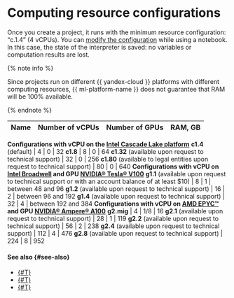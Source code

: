 # Computing resource configurations

Once you create a project, it runs with the minimum resource configuration: <q>c.1.4</q> (4 vCPUs).
You can [modify the configuration](../operations/projects/control-compute-resources.md) while using a notebook. In this case, the state of the interpreter is saved: no variables or computation results are lost.

{% note info %}

Since projects run on different {{ yandex-cloud }} platforms with different computing resources, {{ ml-platform-name }} does not guarantee that RAM will be 100% available.

{% endnote %}


| Name | Number of vCPUs | Number of GPUs | RAM, GB |
---- | ---- | ---- | ----
**Configurations with vCPU on the [Intel Cascade Lake platform](../../compute/concepts/performance-levels.md)**
**c1.4** (default) | 4 | 0 | 32
**c1.8** | 8 | 0 | 64
**c1.32** (available upon request to technical support) | 32 | 0 | 256
**c1.80** (available to legal entities upon request to technical support) | 80 | 0 | 640
**Configurations with vCPU on [Intel Broadwell](../../compute/concepts/performance-levels.md) and GPU [NVIDIA® Tesla® V100](../../compute/concepts/gpus.md)**
**g1.1** (available upon request to technical support or with an account balance of at least $10) | 8 | 1 | between 48 and 96
**g1.2** (available upon request to technical support) | 16 | 2 | between 96 and 192
**g1.4** (available upon request to technical support) | 32 | 4 | between 192 and 384
**Configurations with vCPU on [AMD EPYC™](../../compute/concepts/gpus.md) and GPU [NVIDIA® Ampere® A100](https://www.nvidia.com/en-us/data-center/a100/)**
**g2.mig** | 4 | 1/8 | 16
**g2.1** (available upon request to technical support) | 28 | 1 | 119
**g2.2** (available upon request to technical support) | 56 | 2 | 238
**g2.4** (available upon request to technical support) | 112 | 4 | 476
**g2.8** (available upon request to technical support) | 224 | 8 | 952



#### See also {#see-also}

* [{#T}](../operations/projects/control-compute-resources.md)
* [{#T}](../../compute/concepts/performance-levels.md)
* [{#T}](../../compute/concepts/gpus.md)